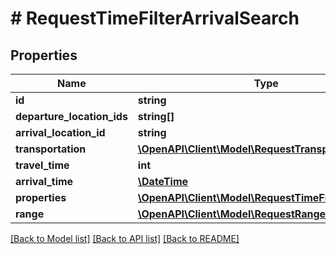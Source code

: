 # # RequestTimeFilterArrivalSearch

## Properties

Name | Type | Description | Notes
------------ | ------------- | ------------- | -------------
**id** | **string** |  |
**departure_location_ids** | **string[]** |  |
**arrival_location_id** | **string** |  |
**transportation** | [**\OpenAPI\Client\Model\RequestTransportation**](RequestTransportation.md) |  |
**travel_time** | **int** |  |
**arrival_time** | [**\DateTime**](\DateTime.md) |  |
**properties** | [**\OpenAPI\Client\Model\RequestTimeFilterProperty[]**](RequestTimeFilterProperty.md) |  |
**range** | [**\OpenAPI\Client\Model\RequestRangeFull**](RequestRangeFull.md) |  | [optional]

[[Back to Model list]](../../README.md#models) [[Back to API list]](../../README.md#endpoints) [[Back to README]](../../README.md)
